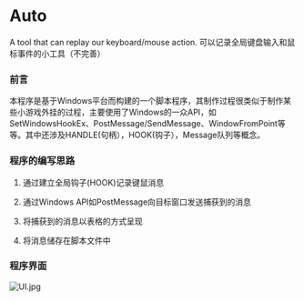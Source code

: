 # Auto
A tool that can replay our keyboard/mouse action.
可以记录全局键盘输入和鼠标事件的小工具（不完善）


### 前言

本程序是基于Windows平台而构建的一个脚本程序，其制作过程很类似于制作某些小游戏外挂的过程，主要使用了Windows的一众API，如SetWindowsHookEx、PostMessage/SendMessage、WindowFromPoint等等。其中还涉及HANDLE(句柄），HOOK(钩子），Message队列等概念。



### 程序的编写思路

1. 通过建立全局钩子(HOOK)记录键鼠消息

2. 通过Windows API如PostMessage向目标窗口发送捕获到的消息
3. 将捕获到的消息以表格的方式呈现
4. 将消息储存在脚本文件中



### 程序界面

![UI.jpg](https://i.loli.net/2021/06/19/ZneDBQ4FREp8NIm.jpg)

